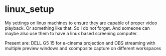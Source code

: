 # linux_setup
My settings on linux machines to ensure they are capable of proper video playback. Or something like that. So I do not forget. And someone can maybe also use them to have a linux based screening computer.

Present are:
DELL G5 15
  for e-cinema projection and OBS streaming with multiple preview windows and xcomposite capture on different workspaces

